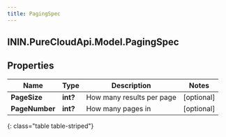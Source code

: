 ```yaml
---
title: PagingSpec
---
```

## ININ.PureCloudApi.Model.PagingSpec

## Properties

|Name | Type | Description | Notes|
|------------ | ------------- | ------------- | -------------|
| **PageSize** | **int?** | How many results per page | [optional] |
| **PageNumber** | **int?** | How many pages in | [optional] |
{: class="table table-striped"}


